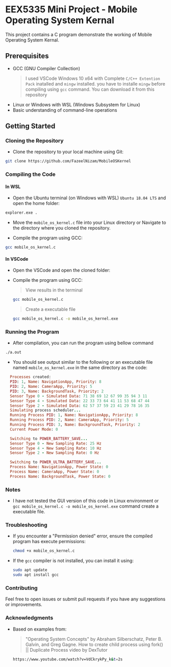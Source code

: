 # EEX5335 Mini Project - Mobile Operating System Kernal

This project contains a C program demonstrate the working of Mobile Operating System Kernal.

## Prerequisites

- GCC (GNU Compiler Collection)
  > I used VSCode Windows 10 x64 with Complete `C/C++ Extention Pack` inatalled and `mingw` installed. you have to installe `mingw` before compiling using `gcc` command. You can download it from this repository 
- Linux or Windows with WSL (Windows Subsystem for Linux)
- Basic understanding of command-line operations

## Getting Started

### Cloning the Repository

- Clone the repository to your local machine using Git:

```sh
git clone https://github.com/FazeelNizam/MobileOSKernel
```

### Compiling the Code

#### In WSL

- Open the Ubuntu terminal (on Windows with WSL) `Ubuntu 18.04 LTS` and open the home folder:

```sh
explorer.exe .
```

- Move the `mobile_os_kernel.c` file into your Linux directory or Navigate to the directory where you cloned the repository.

- Compile the program using GCC:

```sh
gcc mobile_os_kernel.c
```

#### In VSCode

- Open the VSCode and open the cloned folder:

- Compile the program using GCC:
  > View results in the terminal
    ```sh
    gcc mobile_os_kernel.c
    ```
  > Create a executable file
    ```sh
    gcc mobile_os_kernel.c -o mobile_os_kernel.exe
    ```


### Running the Program

- After compilation, you can run the program using bellow command

```sh
./a.out
```

- You should see output similar to the following or an executable file named `mobile_os_kernel.exe` in the same directory as the code:

```ruby
  Processes created:
  PID: 1, Name: NavigationApp, Priority: 8
  PID: 2, Name: CameraApp, Priority: 5
  PID: 3, Name: BackgroundTask, Priority: 2
  Sensor Type 0 - Simulated Data: 71 38 69 12 67 99 35 94 3 11  
  Sensor Type 4 - Simulated Data: 22 33 73 64 41 11 53 68 47 44 
  Sensor Type 2 - Simulated Data: 62 57 37 59 23 41 29 78 16 35 
  Simulating process scheduler...
  Running Process PID: 1, Name: NavigationApp, Priority: 8
  Running Process PID: 2, Name: CameraApp, Priority: 5
  Running Process PID: 3, Name: BackgroundTask, Priority: 2
  Current Power Mode: 0

  Switching to POWER_BATTERY_SAVE...
  Sensor Type 0 - New Sampling Rate: 25 Hz
  Sensor Type 4 - New Sampling Rate: 10 Hz
  Sensor Type 2 - New Sampling Rate: 0 Hz

  Switching to POWER_ULTRA_BATTERY_SAVE...
  Process Name: NavigationApp, Power State: 0
  Process Name: CameraApp, Power State: 0
  Process Name: BackgroundTask, Power State: 0
  ```

### Notes

- I have not tested the GUI version of this code in Linux environment or `gcc mobile_os_kernel.c -o mobile_os_kernel.exe` command create a executable file.

### Troubleshooting

- If you encounter a "Permission denied" error, ensure the compiled program has execute permissions:

  ```sh
  chmod +x mobile_os_kernel.c
  ```

- If the `gcc` compiler is not installed, you can install it using:

  ```sh
  sudo apt update
  sudo apt install gcc
  ```

### Contributing

Feel free to open issues or submit pull requests if you have any suggestions or improvements.

### Acknowledgments

- Based on examples from:
  > "Operating System Concepts" by Abraham Silberschatz, Peter B. Galvin, and Greg Gagne.
  > How to create child process using fork() || Duplicate Process video by DexTutor
  ```sh
  https://www.youtube.com/watch?v=VdCkrykPy_k&t=2s
  ```
